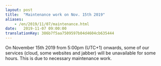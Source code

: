 ```yaml
---
layout: post
title:  "Maintenance work on Nov. 15th 2019"
aliases:
    - /en/2019/11/07/maintenance.html
date:   2019-11-07 09:00:00
translationKey: 386b7f5aa7509597b04d4604cb635444
---
```


On November 15th 2019 from 5:00pm (UTC+1) onwards, some of our services (cloud, some websites and jabber) will be unavailable for some hours. This is due to necessary maintenance work.
